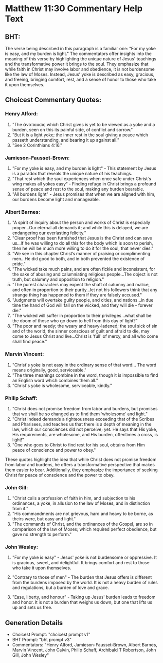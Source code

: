 # Matthew 11:30 Commentary Help Text

## BHT:
The verse being described in this paragraph is a familiar one: "For my yoke is easy, and my burden is light." The commentators offer insights into the meaning of this verse by highlighting the unique nature of Jesus' teachings and the transformative power it brings to the soul. They emphasize that while faith in Christ may involve labor and obedience, it is not burdensome like the law of Moses. Instead, Jesus' yoke is described as easy, gracious, and freeing, bringing comfort, rest, and a sense of honor to those who take it upon themselves.

## Choicest Commentary Quotes:
### Henry Alford:
1. "The ἀνάπαυσις which Christ gives is yet to be viewed as a yoke and a burden, seen on this its painful side, of conflict and sorrow."
2. "But it is a light yoke; the inner rest in the soul giving a peace which passeth understanding, and bearing it up against all."
3. "See 2 Corinthians 4:16."

### Jamieson-Fausset-Brown:
1. "For my yoke is easy, and my burden is light" - This statement by Jesus is a paradox that reveals the unique nature of his teachings. 
2. "That rest which the soul experiences when once safe under Christ's wing makes all yokes easy" - Finding refuge in Christ brings a profound sense of peace and rest to the soul, making any burden bearable. 
3. "All burdens light" - Jesus promises that when we are aligned with him, our burdens become light and manageable.

### Albert Barnes:
1. "A spirit of inquiry about the person and works of Christ is especially proper...Our eternal all demands it; and while this is delayed, we are endangering our everlasting felicity." 
2. "Clear proof has been furnished that Jesus is the Christ and can save us...If he was willing to do all this for the body which is soon to perish, then he will be much more willing to do it for the soul, that never dies."
3. "We see in this chapter Christ’s manner of praising or complimenting men...He did good to both, and in both prevented the existence of pride."
4. "The wicked take much pains, and are often fickle and inconsistent, for the sake of abusing and calumniating religious people...The object is not truth, but calumny and opposition to religion."
5. "The purest characters may expect the shaft of calumny and malice, and often in proportion to their purity...let not his followers think that any strange thing has happened to them if they are falsely accused."
6. "Judgments will overtake guilty people, and cities, and nations...in due time the hand of God will fall on the wicked, and they will die - forever die."
7. "The wicked will suffer in proportion to their privileges...what shall be the doom of those who go down to hell from this day of light?"
8. "The poor and needy; the weary and heavy-ladened; the soul sick of sin and of the world; the sinner conscious of guilt and afraid to die, may come to Jesus Christ and live...Christ is 'full' of mercy, and all who come shall find peace."

### Marvin Vincent:
1. "Christ's yoke is not easy in the ordinary sense of that word... The word means originally, good, serviceable."
2. "The three meanings combine in the word, though it is impossible to find an English word which combines them all."
3. "Christ's yoke is wholesome, serviceable, kindly."

### Philip Schaff:
1. "Christ does not promise freedom from labor and burdens, but promises that we shall be so changed as to find them ‘wholesome’ and light."
2. "Christ indeed demands a righteousness exceeding that of the Scribes and Pharisees, and teaches us that there is a depth of meaning in the law, which our consciences did not perceive; yet. He says that His yoke, His requirements, are wholesome, and His burden, oftentimes a cross, is light!"
3. "One who goes to Christ to find rest for his soul, obtains from Him peace of conscience and power to obey."

These quotes highlight the idea that while Christ does not promise freedom from labor and burdens, he offers a transformative perspective that makes them easier to bear. Additionally, they emphasize the importance of seeking Christ for peace of conscience and the power to obey.

### John Gill:
1. "Christ calls a profession of faith in him, and subjection to his ordinances, a yoke, in allusion to the law of Moses, and in distinction from it."
2. "His commandments are not grievous, hard and heavy to be borne, as theirs were, but easy and light."
3. "The commands of Christ, and the ordinances of the Gospel, are so in comparison of the law of Moses; which required perfect obedience, but gave no strength to perform."

### John Wesley:
1. "For my yoke is easy" - Jesus' yoke is not burdensome or oppressive. It is gracious, sweet, and delightful. It brings comfort and rest to those who take it upon themselves.

2. "Contrary to those of men" - The burden that Jesus offers is different from the burdens imposed by the world. It is not a heavy burden of rules and regulations, but a burden of love and grace.

3. "Ease, liberty, and honour" - Taking up Jesus' burden leads to freedom and honor. It is not a burden that weighs us down, but one that lifts us up and sets us free.


## Generation Details
- Choicest Prompt: "choicest prompt v1"
- BHT Prompt: "bht prompt v3"
- Commentators: "Henry Alford, Jamieson-Fausset-Brown, Albert Barnes, Marvin Vincent, John Calvin, Philip Schaff, Archibald T Robertson, John Gill, John Wesley"
